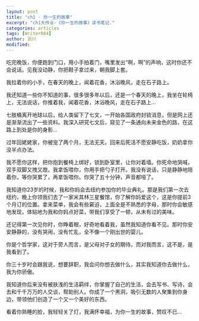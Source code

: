 ```yaml
---
layout: post
title: "ch1 - 你一生的故事"
excerpt: "ch1大作业-《你一生的故事》读书笔记."
categories: articles
tags: [Writer004]
author: 沥川
modified: 
---
```

吃完晚饭，你便跑到门口，用小手拍着门，嘴里发出“啊，啊”的声响，这时你还不会说话。见我没动静，你把鞋子拿过来，朝我脚上套。

我拉着你的小手，在春天的晚上，闻着花香，沐浴晚风，走在石子路上。

我还知道一些你不知道的事，很多很多年以后，还是一个春天的晚上，我坐在轮椅上，无法说话，你推着我，闻着花香，沐浴晚风，走在石子路上...

七肢桶离开地球以后，给人类留下了七文，一开始各国政府封锁消息，但是网上还是渐渐流出了一些资料。我深入研究七文后，窥见了一条通向未来金色的路，在这路上到处是你的身影...

过年回姥姥家，你被宠了两个月，无法无天。回来后死活不愿安静吃饭，奶奶拿你没半点办法。

我不愿你这样，把你抱到餐椅上绑好，锁到卧室里，让你对着墙。你死命地哭喊，双手双脚又拽又蹬。我拿饭喂你，你用手把勺子打开。我没有说话，只是静静地陪着你，等你哭累了，再拿饭喂你。你哭了五十分钟，声音都哑了。

我知道你23岁的时候，我和你妈会去纽约参加你的毕业典礼。那是我们第一次去纽约，晚上你领我们去了一家米其林三星餐馆，你了解你妈爱这个，这是你提前3个月订的位置。拿来菜单，我会有些窘迫，上面全是不熟悉的字母，那时你会敏感地发现，体贴地为我和你妈点好菜，带我们享受了一顿，从未有过的美味。

还记得第一次见你时，你睁着眼，好奇地看着我，虽然我知道你看不见。那时你安安静静的，没有哭闹，没有忙乱，全不像一个刚出世的婴儿。

你是个哲学家，这对于旁人而言，是父母对子女的期待。而对我而言，这不是，是我看到了。

你三十岁时会跟我说，想要辞职，我会问你想去做什么，其实我知道你去做什么，我为你骄傲。

我知道你后来没有被肤浅的生活羁绊，你掌握了自己的生活，会去写书、写诗，会去和千千万万的人交谈，帮助别人。你成了一个黑洞，吸引无数的人聚集到你身边，带领他们创造了一个又一个美好的东西。

看着你熟睡的脸，我轻轻关了灯，我满怀幸福，为你一生的故事，赞叹不已...
